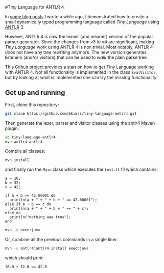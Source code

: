 #Tiny Language for ANTLR 4

In [some blog posts](http://bkiers.blogspot.nl/2011/03/creating-your-own-programming-language.html)
I wrote a while ago, I demonstrated how to create a small dynamically typed programming language
called *Tiny Language* using [ANTLR](http://www.antlr.org/) 3.

However, ANTLR 4 is now the leaner (and meaner) version of the popular parser generator. Since the
changes from v3 to v4 are significant, making *Tiny Language* work using ANTLR 4 is non trivial.
Most notably, ANTLR 4 does not have any tree rewriting anymore. The new version generates listeners
(and/or visitors) that can be used to *walk* the plain parse tree.

This Github project provides a start on how to get Tiny Language working with ANTLR 4. Not all
functionality is implemented in the class `EvalVisitor`, but by looking at what *is* implemented
one can try the missing functionality.

## Get up and running

First, clone this repository:

```bash
git clone https://github.com/bkiers/tiny-language-antlr4.git
```

Then generate the lexer, parser and visitor classes using the antlr4 Maven plugin:

```bash
cd tiny-language-antlr4
mvn antlr4:antlr4
```

Compile all classes:

```bash
mvn install
```

and finally run the `Main` class which executes the `test.tl` fil which contains:

```
a = 10;
b = 32;
c = 42;

if a + b == 42.00001 do
  println(a + " + " + b + " == 42.00001");
else if a + b == c do
  println(a + " + " + b + " == " + c);
else do
  println("nothing was true");
end
```

```bash
mvn -q exec:java
```

Or, combine all the previous commands in a single liner:

```bash
mvn -q antlr4:antlr4 install exec:java
```

which should print:

```
10.0 + 32.0 == 42.0
```
